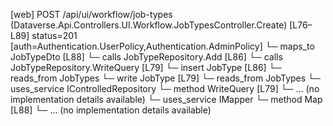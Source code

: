 [web] POST /api/ui/workflow/job-types  (Dataverse.Api.Controllers.UI.Workflow.JobTypesController.Create)  [L76–L89] status=201 [auth=Authentication.UserPolicy,Authentication.AdminPolicy]
  └─ maps_to JobTypeDto [L88]
  └─ calls JobTypeRepository.Add [L86]
  └─ calls JobTypeRepository.WriteQuery [L79]
  └─ insert JobType [L86]
    └─ reads_from JobTypes
  └─ write JobType [L79]
    └─ reads_from JobTypes
  └─ uses_service IControlledRepository<JobType>
    └─ method WriteQuery [L79]
      └─ ... (no implementation details available)
  └─ uses_service IMapper
    └─ method Map [L88]
      └─ ... (no implementation details available)


